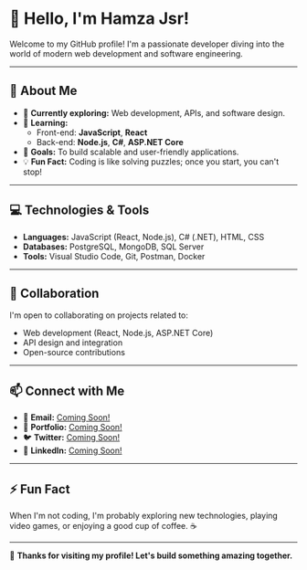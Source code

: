 # 👋 Hello, I'm Hamza Jsr!

Welcome to my GitHub profile! I'm a passionate developer diving into the world of modern web development and software engineering.

---

## 👀 About Me

- 🔭 **Currently exploring:** Web development, APIs, and software design.
- 🌱 **Learning:**  
  - Front-end: **JavaScript**, **React**
  - Back-end: **Node.js**, **C#**, **ASP.NET Core**
- 🎯 **Goals:** To build scalable and user-friendly applications.
- 💡 **Fun Fact:** Coding is like solving puzzles; once you start, you can't stop!

---

## 💻 Technologies & Tools

- **Languages:** JavaScript (React, Node.js), C# (.NET), HTML, CSS  
- **Databases:** PostgreSQL, MongoDB, SQL Server  
- **Tools:** Visual Studio Code, Git, Postman, Docker  

---

## 💞️ Collaboration

I'm open to collaborating on projects related to:

- Web development (React, Node.js, ASP.NET Core)
- API design and integration
- Open-source contributions

---

## 📫 Connect with Me

- 📧 **Email:** [Coming Soon!](#) 
- 💼 **Portfolio:** [Coming Soon!](#)  
- 🐦 **Twitter:** [Coming Soon!](#) 
- 💼 **LinkedIn:** [Coming Soon!](#) 

---

## ⚡ Fun Fact

When I'm not coding, I'm probably exploring new technologies, playing video games, or enjoying a good cup of coffee. ☕

---

🚀 **Thanks for visiting my profile! Let's build something amazing together.**
